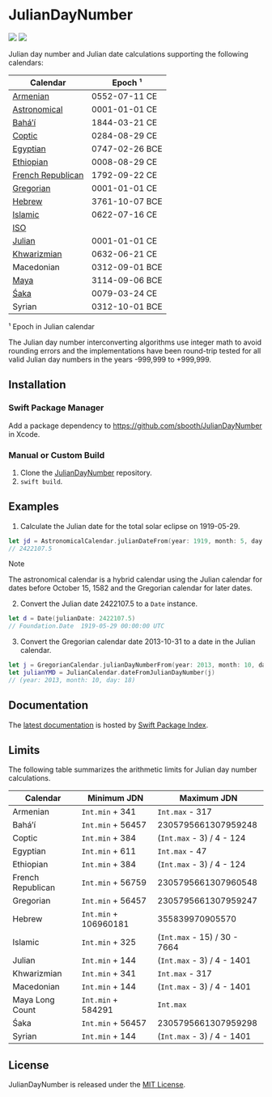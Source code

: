 # JulianDayNumber

[![](https://img.shields.io/endpoint?url=https%3A%2F%2Fswiftpackageindex.com%2Fapi%2Fpackages%2Fsbooth%2FJulianDayNumber%2Fbadge%3Ftype%3Dswift-versions)](https://swiftpackageindex.com/sbooth/JulianDayNumber)
[![](https://img.shields.io/endpoint?url=https%3A%2F%2Fswiftpackageindex.com%2Fapi%2Fpackages%2Fsbooth%2FJulianDayNumber%2Fbadge%3Ftype%3Dplatforms)](https://swiftpackageindex.com/sbooth/JulianDayNumber)

Julian day number and Julian date calculations supporting the following calendars:

| Calendar | Epoch ¹ |
| --- | --- |
| [Armenian](https://swiftpackageindex.com/sbooth/juliandaynumber/main/documentation/juliandaynumber/armeniancalendar) | 0552-07-11 CE |
| [Astronomical](https://swiftpackageindex.com/sbooth/juliandaynumber/main/documentation/juliandaynumber/astronomicalcalendar) | 0001-01-01 CE |
| [Baháʼí](https://swiftpackageindex.com/sbooth/juliandaynumber/main/documentation/juliandaynumber/bahaicalendar) | 1844-03-21 CE |
| [Coptic](https://swiftpackageindex.com/sbooth/juliandaynumber/main/documentation/juliandaynumber/copticcalendar) | 0284-08-29 CE |
| [Egyptian](https://swiftpackageindex.com/sbooth/juliandaynumber/main/documentation/juliandaynumber/egyptiancalendar) | 0747-02-26 BCE |
| [Ethiopian](https://swiftpackageindex.com/sbooth/juliandaynumber/main/documentation/juliandaynumber/ethiopiancalendar) | 0008-08-29 CE |
| [French Republican](https://swiftpackageindex.com/sbooth/juliandaynumber/main/documentation/juliandaynumber/frenchrepublicancalendar) | 1792-09-22 CE |
| [Gregorian](https://swiftpackageindex.com/sbooth/juliandaynumber/main/documentation/juliandaynumber/gregoriancalendar) | 0001-01-01 CE |
| [Hebrew](https://swiftpackageindex.com/sbooth/juliandaynumber/main/documentation/juliandaynumber/hebrewcalendar) | 3761-10-07 BCE |
| [Islamic](https://swiftpackageindex.com/sbooth/juliandaynumber/main/documentation/juliandaynumber/islamiccalendar) | 0622-07-16 CE |
| [ISO](https://swiftpackageindex.com/sbooth/juliandaynumber/main/documentation/juliandaynumber/isocalendar) | |
| [Julian](https://swiftpackageindex.com/sbooth/juliandaynumber/main/documentation/juliandaynumber/juliancalendar) | 0001-01-01 CE |
| [Khwarizmian](https://swiftpackageindex.com/sbooth/juliandaynumber/main/documentation/juliandaynumber/khwarizmiancalendar) | 0632-06-21 CE |
| Macedonian | 0312-09-01 BCE |
| [Maya](https://swiftpackageindex.com/sbooth/juliandaynumber/main/documentation/juliandaynumber/mayacalendar) | 3114-09-06 BCE |
| [Śaka](https://swiftpackageindex.com/sbooth/juliandaynumber/main/documentation/juliandaynumber/sakacalendar) | 0079-03-24 CE |
| Syrian | 0312-10-01 BCE |

¹ Epoch in Julian calendar

The Julian day number interconverting algorithms use integer math to avoid rounding errors and the implementations have been round-trip tested for all valid Julian day numbers in the years -999,999 to +999,999.

## Installation

### Swift Package Manager

Add a package dependency to https://github.com/sbooth/JulianDayNumber in Xcode.

### Manual or Custom Build

1. Clone the [JulianDayNumber](https://github.com/sbooth/JulianDayNumber) repository.
2. `swift build`.

## Examples

1. Calculate the Julian date for the total solar eclipse on 1919-05-29.

```swift
let jd = AstronomicalCalendar.julianDateFrom(year: 1919, month: 5, day: 29)
// 2422107.5
```

> [!NOTE]
> The astronomical calendar is a hybrid calendar using the Julian calendar for dates before October 15, 1582 and the Gregorian calendar for later dates.

2. Convert the Julian date 2422107.5 to a `Date` instance.

```swift
let d = Date(julianDate: 2422107.5)
// Foundation.Date	1919-05-29 00:00:00 UTC
```

3. Convert the Gregorian calendar date 2013-10-31 to a date in the Julian calendar.

```swift
let j = GregorianCalendar.julianDayNumberFrom(year: 2013, month: 10, day: 31)
let julianYMD = JulianCalendar.dateFromJulianDayNumber(j)
// (year: 2013, month: 10, day: 18)
```

## Documentation

The [latest documentation](https://swiftpackageindex.com/sbooth/JulianDayNumber/main/documentation/juliandaynumber) is hosted by [Swift Package Index](https://swiftpackageindex.com).

## Limits

The following table summarizes the arithmetic limits for Julian day number calculations.

| Calendar | Minimum JDN | Maximum JDN |
| --- | --- | --- |
| Armenian | `Int.min` + 341 | `Int.max` - 317 |
| Baháʼí | `Int.min` + 56457 | 2305795661307959248 |
| Coptic | `Int.min` + 384 | (`Int.max` - 3) / 4 - 124 |
| Egyptian | `Int.min` + 611 | `Int.max` - 47 |
| Ethiopian | `Int.min` + 384 | (`Int.max` - 3) / 4 - 124 |
| French Republican | `Int.min` + 56759 | 2305795661307960548 |
| Gregorian | `Int.min` + 56457 | 2305795661307959247 |
| Hebrew | `Int.min` + 106960181 | 355839970905570 |
| Islamic | `Int.min` + 325 | (`Int.max` - 15) / 30 - 7664 |
| Julian | `Int.min` + 144 | (`Int.max` - 3) / 4 - 1401 |
| Khwarizmian | `Int.min` + 341 | `Int.max` - 317 |
| Macedonian | `Int.min` + 144 | (`Int.max` - 3) / 4 - 1401 |
| Maya Long Count | `Int.min` + 584291 | `Int.max` |
| Śaka | `Int.min` + 56457 | 2305795661307959298 |
| Syrian | `Int.min` + 144 | (`Int.max` - 3) / 4 - 1401 |

## License

JulianDayNumber is released under the [MIT License](https://github.com/sbooth/JulianDayNumber/blob/main/LICENSE.txt).
